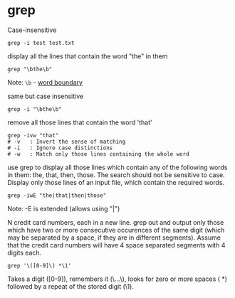 # grep

Case-insensitive
```
grep -i test test.txt
```

display all the lines that contain the word "the" in them
```
grep "\bthe\b"
```
Note: `\b` - [word boundary](https://stackoverflow.com/questions/2879085/how-to-grep-for-the-whole-word)

same but case insensitive
```
grep -i "\bthe\b"
```

remove all those lines that contain the word 'that'
```
grep -ivw "that"
# -v   : Invert the sense of matching
# -i   : Ignore case distinctions
# -w   : Match only those lines containing the whole word
```
use grep to display all those lines which contain any of the following words in them:
the,
that,
then,
those.
The search should not be sensitive to case. Display only those lines of an input file, which contain the required words.
```
grep -iwE "the|that|then|those"
```
Note: -E is extended (allows using "|")

N credit card numbers, each in a new line. grep out and output only those which have two or more consecutive occurences of the same digit (which may be separated by a space, if they are in different segments). Assume that the credit card numbers will have 4 space separated segments with 4 digits each.
```
grep '\([0-9]\) *\1'
```
Takes a digit ([0-9]), remembers it (\\...\\), looks for zero or more spaces ( *) followed by a repeat of the stored digit (\1).
